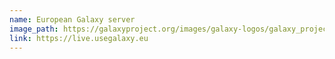 ```yaml
---
name: European Galaxy server
image_path: https://galaxyproject.org/images/galaxy-logos/galaxy_project_logo_square.png
link: https://live.usegalaxy.eu
---
```

